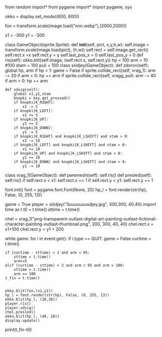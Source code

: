 from random import*
from pygame import*
import pygame, sys


okko = display.set_mode((600, 600))


fon = transform.scale(image.load("nnn.webp"),(2000,2000))

x1 = -300
y1 = -300

class GameObject(sprite.Sprite):
    def __init__(self, pict, x,y,h,w):
        self.image = transform.scale(image.load(pict), (h,w))
        self.rect = self.image.get_rect()
        self.rect.x =x
        self.rect.y = y
        self.last_pos_x = 0
        self.last_pos_y = 0
    def ris(self):
        okko.blit(self.image, (self.rect.x, self.rect.y))
hp = 100
arm = 10 #100
stam = 100
puli = 100
class siiidjey(GameObject):
    def zdorov(self):
        global hp, arm
        if hp < 1:
            game = False
        if sprite.collide_rect(self, vrag_1):
            arm -= 20
            if arm < 0:
                hp += arm
        if sprite.collide_rect(self, vragg_pul):
            arm -= 40
            if arm < 0:
                hp += arm

    def sdvig(self):
        global x1,y1,stam
        knopki = key.get_pressed()
        if knopki[K_RIGHT]:
            x1 -= 5
        if knopki[K_LEFT]:
            x1 += 5
        if knopki[K_UP]:
            y1 += 5
        if knopki[K_DOWN]:
            y1 -= 5
        if knopki[K_RIGHT] and knopki[K_LSHIFT] and stam > 0:
            x1 -= 10
        if knopki[K_LEFT] and knopki[K_LSHIFT] and stam > 0:
            x1 += 10
        if knopki[K_UP] and knopki[K_LSHIFT] and stam > 0:
            y1 += 10
        if knopki[K_DOWN] and knopki[K_LSHIFT] and stam > 0:
            y1 -= 10
class vrag_1(GameObject):
    def peremesh(self):
        self.ris() 
    def presled(self):
        self.ris()
        if self.rect.x < x1:
            self.rect.x += 1
        if self.rect.y < y1:
            self.rect.y += 1

font.init()
font = pygame.font.Font(None, 20)
hp_l = font.render(str(hp), False, (0, 255, 13))

game = True
player  = siiidjey("Suuuuuuuudjey.jpg", 300,300, 40,40) 
import time as t
t0 = t.time()
sttime = t.time()

chel = vrag_1("png-transparent-outlast-digital-art-painting-outlast-fictional-character-painting-outlast-thumbnail.png", 200, 300, 40, 40)
chel.rect.x = x1+100
chel.rect.y = y1 + 200
    
while game:
    for i in event.get():
        if i.type == QUIT:
            game = False
    curtime = t.time()
    
    if (curtime - sttime) > 2 and arm < 95:
        sttime = t.time()
        arm+=5
    elif (curtime - sttime) > 2 and arm < 95 and arm > 100:
        sttime = t.time()
        arm == 100
    t_fin = t.time()
    

    okko.blit(fon,(x1,y1))
    hp_l = font.render(str(hp), False, (0, 255, 13))
    okko.blit(hp_l, (20,20))
    player.ris()
    player.sdvig()
    chel.presled()
    okko.blit(hp_l, (40, 20))
    display.update()
print(t_fin-t0)
